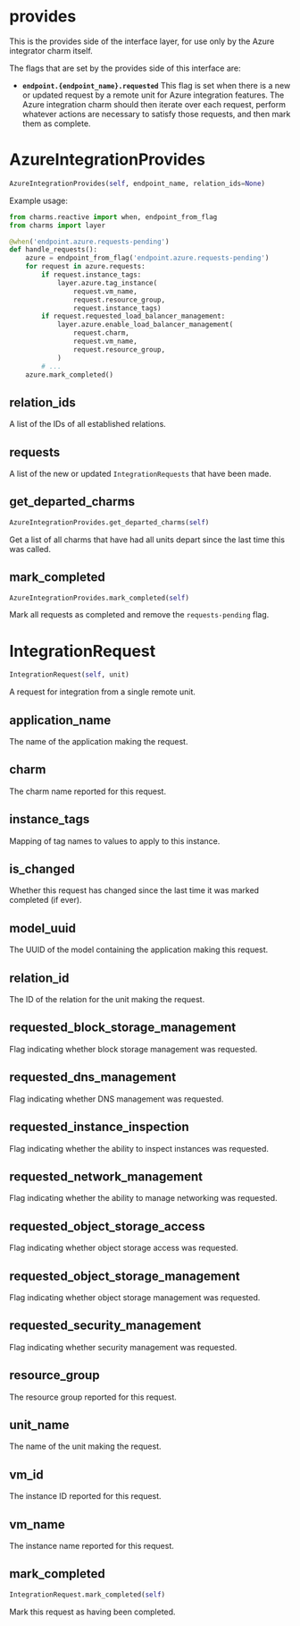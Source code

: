 <h1 id="provides">provides</h1>


This is the provides side of the interface layer, for use only by the Azure
integrator charm itself.

The flags that are set by the provides side of this interface are:

* **`endpoint.{endpoint_name}.requested`** This flag is set when there is
  a new or updated request by a remote unit for Azure integration features.
  The Azure integration charm should then iterate over each request, perform
  whatever actions are necessary to satisfy those requests, and then mark
  them as complete.

<h1 id="provides.AzureIntegrationProvides">AzureIntegrationProvides</h1>

```python
AzureIntegrationProvides(self, endpoint_name, relation_ids=None)
```

Example usage:

```python
from charms.reactive import when, endpoint_from_flag
from charms import layer

@when('endpoint.azure.requests-pending')
def handle_requests():
    azure = endpoint_from_flag('endpoint.azure.requests-pending')
    for request in azure.requests:
        if request.instance_tags:
            layer.azure.tag_instance(
                request.vm_name,
                request.resource_group,
                request.instance_tags)
        if request.requested_load_balancer_management:
            layer.azure.enable_load_balancer_management(
                request.charm,
                request.vm_name,
                request.resource_group,
            )
        # ...
    azure.mark_completed()
```

<h2 id="provides.AzureIntegrationProvides.relation_ids">relation_ids</h2>


A list of the IDs of all established relations.

<h2 id="provides.AzureIntegrationProvides.requests">requests</h2>


A list of the new or updated `IntegrationRequests` that
have been made.

<h2 id="provides.AzureIntegrationProvides.get_departed_charms">get_departed_charms</h2>

```python
AzureIntegrationProvides.get_departed_charms(self)
```

Get a list of all charms that have had all units depart since the
last time this was called.

<h2 id="provides.AzureIntegrationProvides.mark_completed">mark_completed</h2>

```python
AzureIntegrationProvides.mark_completed(self)
```

Mark all requests as completed and remove the `requests-pending` flag.

<h1 id="provides.IntegrationRequest">IntegrationRequest</h1>

```python
IntegrationRequest(self, unit)
```

A request for integration from a single remote unit.

<h2 id="provides.IntegrationRequest.application_name">application_name</h2>


The name of the application making the request.

<h2 id="provides.IntegrationRequest.charm">charm</h2>


The charm name reported for this request.

<h2 id="provides.IntegrationRequest.instance_tags">instance_tags</h2>


Mapping of tag names to values to apply to this instance.

<h2 id="provides.IntegrationRequest.is_changed">is_changed</h2>


Whether this request has changed since the last time it was
marked completed (if ever).

<h2 id="provides.IntegrationRequest.model_uuid">model_uuid</h2>


The UUID of the model containing the application making this request.

<h2 id="provides.IntegrationRequest.relation_id">relation_id</h2>


The ID of the relation for the unit making the request.

<h2 id="provides.IntegrationRequest.requested_block_storage_management">requested_block_storage_management</h2>


Flag indicating whether block storage management was requested.

<h2 id="provides.IntegrationRequest.requested_dns_management">requested_dns_management</h2>


Flag indicating whether DNS management was requested.

<h2 id="provides.IntegrationRequest.requested_instance_inspection">requested_instance_inspection</h2>


Flag indicating whether the ability to inspect instances was requested.

<h2 id="provides.IntegrationRequest.requested_network_management">requested_network_management</h2>


Flag indicating whether the ability to manage networking was requested.

<h2 id="provides.IntegrationRequest.requested_object_storage_access">requested_object_storage_access</h2>


Flag indicating whether object storage access was requested.

<h2 id="provides.IntegrationRequest.requested_object_storage_management">requested_object_storage_management</h2>


Flag indicating whether object storage management was requested.

<h2 id="provides.IntegrationRequest.requested_security_management">requested_security_management</h2>


Flag indicating whether security management was requested.

<h2 id="provides.IntegrationRequest.resource_group">resource_group</h2>


The resource group reported for this request.

<h2 id="provides.IntegrationRequest.unit_name">unit_name</h2>


The name of the unit making the request.

<h2 id="provides.IntegrationRequest.vm_id">vm_id</h2>


The instance ID reported for this request.

<h2 id="provides.IntegrationRequest.vm_name">vm_name</h2>


The instance name reported for this request.

<h2 id="provides.IntegrationRequest.mark_completed">mark_completed</h2>

```python
IntegrationRequest.mark_completed(self)
```

Mark this request as having been completed.

